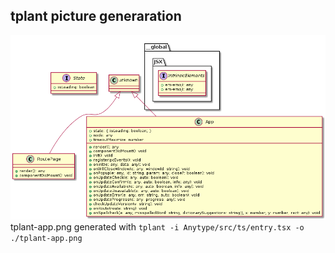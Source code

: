 ## tplant picture generaration

![alt text](tplant-app.png)tplant-app.png generated with `tplant -i Anytype/src/ts/entry.tsx -o ./tplant-app.png`

